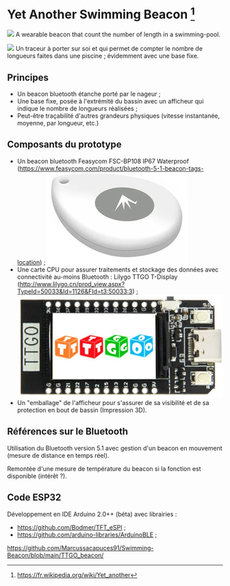 # Yet Another Swimming Beacon [^YAUSB]
[^YAUSB]: https://fr.wikipedia.org/wiki/Yet_another

<img src="https://github.com/hampusborgos/country-flags/blob/main/png100px/gb.png" width=20px>&nbsp;A wearable beacon that count the number of length in a swimming-pool.

<img src="https://github.com/hampusborgos/country-flags/blob/main/png100px/fr.png" width=20px>&nbsp;Un traceur à porter sur soi et qui permet de compter le nombre de longueurs faites dans une piscine ; évidemment avec une base fixe.

## Principes
* Un beacon bluetooth étanche porté par le nageur ;
* Une base fixe, posée à l'extrémité du bassin avec un afficheur qui indique le nombre de longueurs réalisées ;
* Peut-être traçabilité d'autres grandeurs physiques (vitesse instantanée, moyenne, par longueur, etc.)

## Composants du prototype
* Un beacon bluetooth Feasycom FSC-BP108 IP67 Waterproof (https://www.feasycom.com/product/bluetooth-5-1-beacon-tags-location) ;
  ![FSC-BP108 IP67 Waterproof](./beacon.png)
* Une carte CPU pour assurer traitements et stockage des données avec connectivité au-moins Bluetooth : Lilygo TTGO T-Display (http://www.lilygo.cn/prod_view.aspx?TypeId=50033&Id=1126&FId=t3:50033:3) ;
  ![Lilygo TTGO T-Display](./ttgo.png)
* Un "emballage" de l'afficheur pour s'assurer de sa visibilité et de sa protection en bout de bassin (Impression 3D).

## Références sur le Bluetooth
Utilisation du Bluetooth version 5.1 avec gestion d'un beacon en mouvement (mesure de distance en temps réel).

Remontée d'une mesure de température du beacon si la fonction est disponible (intérêt ?).

## Code ESP32
Développement en IDE Arduino 2.0++ (béta) avec librairies :
* https://github.com/Bodmer/TFT_eSPI ;
* https://github.com/arduino-libraries/ArduinoBLE ;

https://github.com/Marcussacapuces91/Swimming-Beacon/blob/main/TTGO_beacon/


